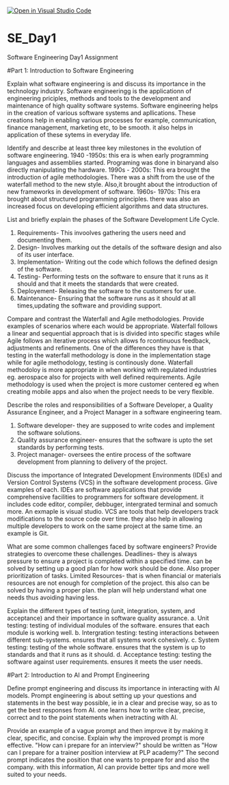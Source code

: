 [![Open in Visual Studio Code](https://classroom.github.com/assets/open-in-vscode-2e0aaae1b6195c2367325f4f02e2d04e9abb55f0b24a779b69b11b9e10269abc.svg)](https://classroom.github.com/online_ide?assignment_repo_id=15613508&assignment_repo_type=AssignmentRepo)
# SE_Day1
Software Engineering Day1 Assignment

#Part 1: Introduction to Software Engineering

Explain what software engineering is and discuss its importance in the technology industry.
Software engineeringg is the applicationn of engineering priciples, methods and tools to the development and maintenance of high quality software systems.
Software engineering helps in the creation of various software systems and apllications. These creations help in enabling various processes for example, communication, finance management, marketing etc, to be smooth. it also helps in application of these sytems in everyday life.


Identify and describe at least three key milestones in the evolution of software engineering.
1940 -1950s: this era is when early programming languages and assemblies started. Programing was done in binaryand also directly manipulating the hardware.
1990s - 2000s: This era brought the introduction of agile methodologies. There was a shift from the use of the waterfall method to the new style. Also,it brought about the introduction of new frameworks in development of software.
1960s- 1970s: This era brought about structured programming principles. there was also an increased focus on developing efficient algorithms and data structures.


List and briefly explain the phases of the Software Development Life Cycle.
1. Requirements- This invoolves gathering the users need and documenting them.
2. Design- Involves marking out the details of the software design and also of its user interface.
3. Implementation- Writing out the code which follows the defined design of the software.
4. Testing- Performing tests on the software to ensure that it runs as it should and that it meets the standards that were created.
5. Deployement- Releasing the software to the customers for use.
6. Maintenance- Ensuring that the software runs as it should at all times,updating the software and providing support.


Compare and contrast the Waterfall and Agile methodologies. Provide examples of scenarios where each would be appropriate.
Waterfall follows a linear and sequential approach that is is divided into specific stages while Agile follows an iterative process which allows fo rcontinuous feedback, adjustments and refinements. One of the differences they have is that testing in the waterfall methodology is done in the implementation stage while for agile methodology, testing is continously done.
Waterfall methodoloy is more appropriate in when working with regulated industries eg. aerospace  also for projects with well defined requirements.
Agile methodology is used when the project is more customer centered eg when creating mobile apps and also when the project needs to be very flexible.


Describe the roles and responsibilities of a Software Developer, a Quality Assurance Engineer, and a Project Manager in a software engineering team.
1. Software developer- they are supposed to write codes and implement the software solutions.
2. Quality assurance engineer- ensures that the software is upto the set standards by performing tests.
3. Project manager- oversees the entire process of the software development from planning to delivery of the project.


Discuss the importance of Integrated Development Environments (IDEs) and Version Control Systems (VCS) in the software development process. Give examples of each.
IDEs are software applications that provide comprehensive facilities to programmers for software development. it includes code editor, compiler, debbuger, intergrated terminal and somuch more. An exmaple is visual studio.
VCS are tools that help developers track modifications to the source code over time. they also help in allowing multiple developers to work on the same project at the same time. an example is Git.


What are some common challenges faced by software engineers? Provide strategies to overcome these challenges.
Deadlines- they is always pressure to ensure a project is completed within a specified time. can be solved by setting up a good plan for how work should be done. Also proper prioritization of tasks.
Limited Resources- that is when financial or materials resources are not enough for completion of the project. this also can be solved by having a proper plan. the plan will help understand what one needs thus avoiding having less.


Explain the different types of testing (unit, integration, system, and acceptance) and their importance in software quality assurance.
a. Unit testing:  testing of individual modules of the software. ensures that each module is working well.
b. Intergration testing: testing interactions between different sub-systems. ensures that all systems work cohesively.
c. System testing: testing of the whole software. ensures that the system is up to standards and that it runs as it should.
d. Acceptance testing: testing the software against user requirements. ensures it meets the user needs.


#Part 2: Introduction to AI and Prompt Engineering


Define prompt engineering and discuss its importance in interacting with AI models.
Prompt engineering is about setting up your questions and statements in the best way possible, ie in a clear and precise way, so as to get the best responses from AI. one learns how to write clear, precise, correct and to the point statements when inetracting with AI.


Provide an example of a vague prompt and then improve it by making it clear, specific, and concise. Explain why the improved prompt is more effective.
"How can i prepare for an interview?" should be written as "How can I prepare for a trainer position interview at PLP academy?"
The second prompt indicates the position that one wants to prepare for and also the company. with this information, AI can provide better tips and more well suited to your needs.
